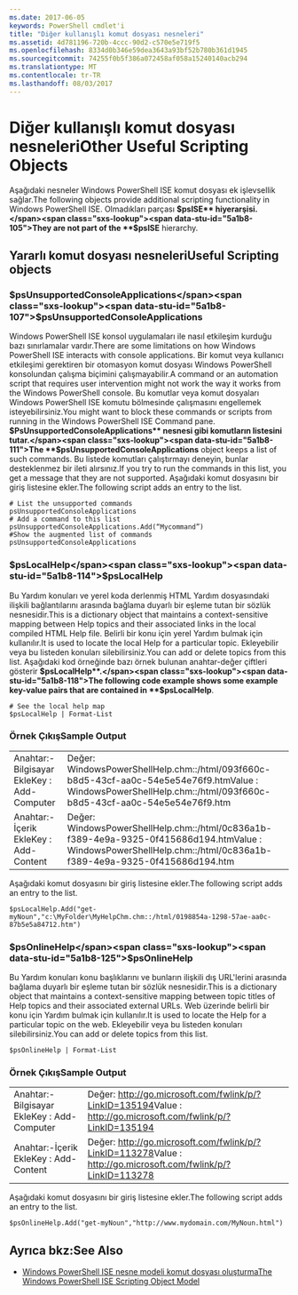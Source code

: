 ```yaml
---
ms.date: 2017-06-05
keywords: PowerShell cmdlet'i
title: "Diğer kullanışlı komut dosyası nesneleri"
ms.assetid: 4d781196-720b-4ccc-90d2-c570e5e719f5
ms.openlocfilehash: 8334d0b346e59dea3643a93bf52b780b361d1945
ms.sourcegitcommit: 74255f0b5f386a072458af058a15240140acb294
ms.translationtype: MT
ms.contentlocale: tr-TR
ms.lasthandoff: 08/03/2017
---
```

# <a name="other-useful-scripting-objects"></a><span data-ttu-id="5a1b8-103">Diğer kullanışlı komut dosyası nesneleri</span><span class="sxs-lookup"><span data-stu-id="5a1b8-103">Other Useful Scripting Objects</span></span>
  <span data-ttu-id="5a1b8-104">Aşağıdaki nesneler Windows PowerShell ISE komut dosyası ek işlevsellik sağlar.</span><span class="sxs-lookup"><span data-stu-id="5a1b8-104">The following objects provide additional scripting functionality in Windows PowerShell ISE.</span></span> <span data-ttu-id="5a1b8-105">Olmadıkları parçası **$psISE** hiyerarşisi.</span><span class="sxs-lookup"><span data-stu-id="5a1b8-105">They are not part of the **$psISE** hierarchy.</span></span>

## <a name="useful-scripting-objects"></a><span data-ttu-id="5a1b8-106">Yararlı komut dosyası nesneleri</span><span class="sxs-lookup"><span data-stu-id="5a1b8-106">Useful Scripting objects</span></span>

### <a name="psunsupportedconsoleapplications"></a><span data-ttu-id="5a1b8-107">$psUnsupportedConsoleApplications</span><span class="sxs-lookup"><span data-stu-id="5a1b8-107">$psUnsupportedConsoleApplications</span></span>
 <span data-ttu-id="5a1b8-108">Windows PowerShell ISE konsol uygulamaları ile nasıl etkileşim kurduğu bazı sınırlamalar vardır.</span><span class="sxs-lookup"><span data-stu-id="5a1b8-108">There are some limitations on how Windows PowerShell ISE interacts with console applications.</span></span> <span data-ttu-id="5a1b8-109">Bir komut veya kullanıcı etkileşimi gerektiren bir otomasyon komut dosyası Windows PowerShell konsolundan çalışma biçimini çalışmayabilir.</span><span class="sxs-lookup"><span data-stu-id="5a1b8-109">A command or an automation script that requires user intervention might not work the way it works from the Windows PowerShell console.</span></span> <span data-ttu-id="5a1b8-110">Bu komutlar veya komut dosyaları Windows PowerShell ISE komutu bölmesinde çalışmasını engellemek isteyebilirsiniz.</span><span class="sxs-lookup"><span data-stu-id="5a1b8-110">You might want to block these commands or scripts from running in the Windows PowerShell ISE Command pane.</span></span> <span data-ttu-id="5a1b8-111">**$PsUnsupportedConsoleApplications** nesnesi gibi komutların listesini tutar.</span><span class="sxs-lookup"><span data-stu-id="5a1b8-111">The **$psUnsupportedConsoleApplications** object keeps a list of such commands.</span></span> <span data-ttu-id="5a1b8-112">Bu listede komutları çalıştırmayı deneyin, bunlar desteklenmez bir ileti alırsınız.</span><span class="sxs-lookup"><span data-stu-id="5a1b8-112">If you try to run the commands in this list, you get a message that they are not supported.</span></span> <span data-ttu-id="5a1b8-113">Aşağıdaki komut dosyasını bir giriş listesine ekler.</span><span class="sxs-lookup"><span data-stu-id="5a1b8-113">The following script adds an entry to the list.</span></span>

```
# List the unsupported commands
psUnsupportedConsoleApplications
# Add a command to this list
psUnsupportedConsoleApplications.Add(“Mycommand”)
#Show the augmented list of commands
psUnsupportedConsoleApplications

```

### <a name="pslocalhelp"></a><span data-ttu-id="5a1b8-114">$psLocalHelp</span><span class="sxs-lookup"><span data-stu-id="5a1b8-114">$psLocalHelp</span></span>
 <span data-ttu-id="5a1b8-115">Bu Yardım konuları ve yerel koda derlenmiş HTML Yardım dosyasındaki ilişkili bağlantılarını arasında bağlama duyarlı bir eşleme tutan bir sözlük nesnesidir.</span><span class="sxs-lookup"><span data-stu-id="5a1b8-115">This is a dictionary object that maintains a context-sensitive mapping between Help topics and their associated links in the local compiled HTML Help file.</span></span> <span data-ttu-id="5a1b8-116">Belirli bir konu için yerel Yardım bulmak için kullanılır.</span><span class="sxs-lookup"><span data-stu-id="5a1b8-116">It is used to locate the local Help for a particular topic.</span></span> <span data-ttu-id="5a1b8-117">Ekleyebilir veya bu listeden konuları silebilirsiniz.</span><span class="sxs-lookup"><span data-stu-id="5a1b8-117">You can add or delete topics from this list.</span></span> <span data-ttu-id="5a1b8-118">Aşağıdaki kod örneğinde bazı örnek bulunan anahtar-değer çiftleri gösterir **$psLocalHelp**.</span><span class="sxs-lookup"><span data-stu-id="5a1b8-118">The following code example shows some example key-value pairs that are contained in **$psLocalHelp**.</span></span>

```
# See the local help map
$psLocalHelp | Format-List

```

### <a name="sample-output"></a><span data-ttu-id="5a1b8-119">Örnek Çıkış</span><span class="sxs-lookup"><span data-stu-id="5a1b8-119">Sample Output</span></span>

|||
|-|-|
|<span data-ttu-id="5a1b8-120">Anahtar:-Bilgisayar Ekle</span><span class="sxs-lookup"><span data-stu-id="5a1b8-120">Key : Add-Computer</span></span>|<span data-ttu-id="5a1b8-121">Değer: WindowsPowerShellHelp.chm::/html/093f660c-b8d5-43cf-aa0c-54e5e54e76f9.htm</span><span class="sxs-lookup"><span data-stu-id="5a1b8-121">Value : WindowsPowerShellHelp.chm::/html/093f660c-b8d5-43cf-aa0c-54e5e54e76f9.htm</span></span>|
|<span data-ttu-id="5a1b8-122">Anahtar:-İçerik Ekle</span><span class="sxs-lookup"><span data-stu-id="5a1b8-122">Key : Add-Content</span></span>|<span data-ttu-id="5a1b8-123">Değer: WindowsPowerShellHelp.chm::/html/0c836a1b-f389-4e9a-9325-0f415686d194.htm</span><span class="sxs-lookup"><span data-stu-id="5a1b8-123">Value : WindowsPowerShellHelp.chm::/html/0c836a1b-f389-4e9a-9325-0f415686d194.htm</span></span>|

 <span data-ttu-id="5a1b8-124">Aşağıdaki komut dosyasını bir giriş listesine ekler.</span><span class="sxs-lookup"><span data-stu-id="5a1b8-124">The following script adds an entry to the list.</span></span>

```
$psLocalHelp.Add("get-myNoun","c:\MyFolder\MyHelpChm.chm::/html/0198854a-1298-57ae-aa0c-87b5e5a84712.htm")
```

### <a name="psonlinehelp"></a><span data-ttu-id="5a1b8-125">$psOnlineHelp</span><span class="sxs-lookup"><span data-stu-id="5a1b8-125">$psOnlineHelp</span></span>
 <span data-ttu-id="5a1b8-126">Bu Yardım konuları konu başlıklarını ve bunların ilişkili dış URL'lerini arasında bağlama duyarlı bir eşleme tutan bir sözlük nesnesidir.</span><span class="sxs-lookup"><span data-stu-id="5a1b8-126">This is a dictionary object that maintains a context-sensitive mapping between topic titles of Help topics and their associated external URLs.</span></span> <span data-ttu-id="5a1b8-127">Web üzerinde belirli bir konu için Yardım bulmak için kullanılır.</span><span class="sxs-lookup"><span data-stu-id="5a1b8-127">It is used to locate the Help for a particular topic on the web.</span></span> <span data-ttu-id="5a1b8-128">Ekleyebilir veya bu listeden konuları silebilirsiniz.</span><span class="sxs-lookup"><span data-stu-id="5a1b8-128">You can add or delete topics from this list.</span></span>

```
$psOnlineHelp | Format-List

```

### <a name="sample-output"></a><span data-ttu-id="5a1b8-129">Örnek Çıkış</span><span class="sxs-lookup"><span data-stu-id="5a1b8-129">Sample Output</span></span>

|||
|-|-|
|<span data-ttu-id="5a1b8-130">Anahtar:-Bilgisayar Ekle</span><span class="sxs-lookup"><span data-stu-id="5a1b8-130">Key : Add-Computer</span></span>|<span data-ttu-id="5a1b8-131">Değer: http://go.microsoft.com/fwlink/p/?LinkID=135194</span><span class="sxs-lookup"><span data-stu-id="5a1b8-131">Value : http://go.microsoft.com/fwlink/p/?LinkID=135194</span></span>|
|<span data-ttu-id="5a1b8-132">Anahtar:-İçerik Ekle</span><span class="sxs-lookup"><span data-stu-id="5a1b8-132">Key : Add-Content</span></span>|<span data-ttu-id="5a1b8-133">Değer: http://go.microsoft.com/fwlink/p/?LinkID=113278</span><span class="sxs-lookup"><span data-stu-id="5a1b8-133">Value : http://go.microsoft.com/fwlink/p/?LinkID=113278</span></span>|

 <span data-ttu-id="5a1b8-134">Aşağıdaki komut dosyasını bir giriş listesine ekler.</span><span class="sxs-lookup"><span data-stu-id="5a1b8-134">The following script adds an entry to the list.</span></span>

```
$psOnlineHelp.Add("get-myNoun","http://www.mydomain.com/MyNoun.html")
```

## <a name="see-also"></a><span data-ttu-id="5a1b8-135">Ayrıca bkz:</span><span class="sxs-lookup"><span data-stu-id="5a1b8-135">See Also</span></span>
- [<span data-ttu-id="5a1b8-136">Windows PowerShell ISE nesne modeli komut dosyası oluşturma</span><span class="sxs-lookup"><span data-stu-id="5a1b8-136">The Windows PowerShell ISE Scripting Object Model</span></span>](../../core-powershell/ise/The-Windows-PowerShell-ISE-Scripting-Object-Model.md)

  
